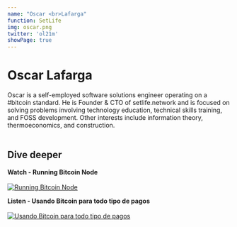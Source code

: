 ```yaml
---
name: "Oscar <br>Lafarga"
function: SetLife
img: oscar.png
twitter: 'ol21m'
showPage: true
---
```


# Oscar Lafarga
 
Oscar is a self-employed software solutions engineer operating on a #bitcoin standard. He is Founder & CTO of setlife.network and is focused on solving problems involving technology education, technical skills training, and FOSS development. Other interests include information theory, thermoeconomics, and construction.
<br><br>

## Dive deeper


<div class="grid grid-cols-2 gap-5">
<div class="p-3 my-2">

**Watch - Running Bitcoin Node**  <br><br>
[![Running Bitcoin Node](/2022/content/oscar1.png)](https://www.youtube.com/watch?v=UAssdEtTvaw/)
</div>

<div class="p-3 my-2">

**Listen - Usando Bitcoin para todo tipo de pagos**  <br><br>
[![Usando Bitcoin para todo tipo de pagos](/2022/content/oscar2.png)](https://albertomera.org/un-podcast-sobre-bitcoin/oscar-lafarga-usando-bitcoin-para-todo-tipo-de-pagos//)
</div>

</div>

<br>






